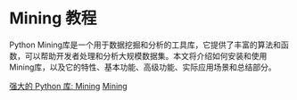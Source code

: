 # Mining 教程

<show-structure depth="3"/>

Python Mining库是一个用于数据挖掘和分析的工具库，它提供了丰富的算法和函数，可以帮助开发者处理和分析大规模数据集。本文将介绍如何安装和使用Mining库，以及它的特性、基本功能、高级功能、实际应用场景和总结部分。

<seealso>
<category ref="ref_docs">
    <a href="https://mp.weixin.qq.com/s/U4_A-bM8hFQaeAS-EHrf1Q">强大的 Python 库: Mining</a>
</category>
<category ref="ref_github">
    <a href="https://mp.weixin.qq.com/s/U4_A-bM8hFQaeAS-EHrf1Q">Mining</a>
</category>
<category ref="ref_issues">
</category>
<category ref="ref_hf">
</category>
<category ref="ref_ms">
</category>
</seealso>



